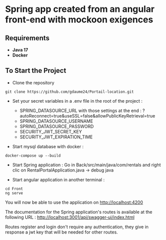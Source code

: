 # Spring app created from an angular front-end with mockoon exigences
## Requirements
- **Java 17**
- **Docker**

## To Start the Project

- Clone the repository <br />
```console
git clone https://github.com/gdaume24/Portail-location.git
```

- Set your secret variables in a .env file in the root of the project :
  - SPRING_DATASOURCE_URL with those settings at the end : ?autoReconnect=true&useSSL=false&allowPublicKeyRetrieval=true
  - SPRING_DATASOURCE_USERNAME
  - SPRING_DATASOURCE_PASSWORD
  - SECURITY_JWT_SECRET_KEY
  - SECURITY_JWT_EXPIRATION_TIME

- Start mysql database with docker :
```console
docker-compose up --build
```

- Start Spring application : 
Go in Back/src/main/java/com/rentals and right clic on RentalPortalApplication.java -> debug java 

- Start angular application in another terminal :
```console
cd Front
ng serve
```

You will now be able to use the application on [http://localhost:4200](http://localhost:4200/)

The documentation for the Spring application's routes is available at the following URL : [http://localhost:3001/api/swagger-ui/index.html](http://localhost:3001/api/swagger-ui/index.html)

Routes register and login don't require any authentication, they give in response a jwt key that will be needed for other routes. 


